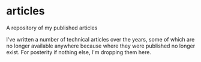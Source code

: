 # articles
A repository of my published articles

I've written a number of technical articles over the years, some of which are no longer available anywhere because where they were published no longer exist.  For posterity if nothing else, I'm dropping them here.
